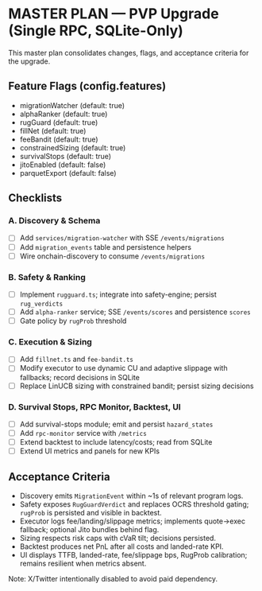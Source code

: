 # MASTER PLAN — PVP Upgrade (Single RPC, SQLite-Only)

This master plan consolidates changes, flags, and acceptance criteria for the upgrade.

## Feature Flags (config.features)

- migrationWatcher (default: true)
- alphaRanker (default: true)
- rugGuard (default: true)
- fillNet (default: true)
- feeBandit (default: true)
- constrainedSizing (default: true)
- survivalStops (default: true)
- jitoEnabled (default: false)
- parquetExport (default: false)

## Checklists

### A. Discovery & Schema
- [ ] Add `services/migration-watcher` with SSE `/events/migrations`
- [ ] Add `migration_events` table and persistence helpers
- [ ] Wire onchain-discovery to consume `/events/migrations`

### B. Safety & Ranking
- [ ] Implement `rugguard.ts`; integrate into safety-engine; persist `rug_verdicts`
- [ ] Add `alpha-ranker` service; SSE `/events/scores` and persistence `scores`
- [ ] Gate policy by `rugProb` threshold

### C. Execution & Sizing
- [ ] Add `fillnet.ts` and `fee-bandit.ts`
- [ ] Modify executor to use dynamic CU and adaptive slippage with fallbacks; record decisions in SQLite
- [ ] Replace LinUCB sizing with constrained bandit; persist sizing decisions

### D. Survival Stops, RPC Monitor, Backtest, UI
- [ ] Add survival-stops module; emit and persist `hazard_states`
- [ ] Add `rpc-monitor` service with `/metrics`
- [ ] Extend backtest to include latency/costs; read from SQLite
- [ ] Extend UI metrics and panels for new KPIs

## Acceptance Criteria

- Discovery emits `MigrationEvent` within ~1s of relevant program logs.
- Safety exposes `RugGuardVerdict` and replaces OCRS threshold gating; `rugProb` is persisted and visible in backtest.
- Executor logs fee/landing/slippage metrics; implements quote→exec fallback; optional Jito bundles behind flag.
- Sizing respects risk caps with cVaR tilt; decisions persisted.
- Backtest produces net PnL after all costs and landed-rate KPI.
- UI displays TTFB, landed-rate, fee/slippage bps, RugProb calibration; remains resilient when metrics absent.

Note: X/Twitter intentionally disabled to avoid paid dependency.
